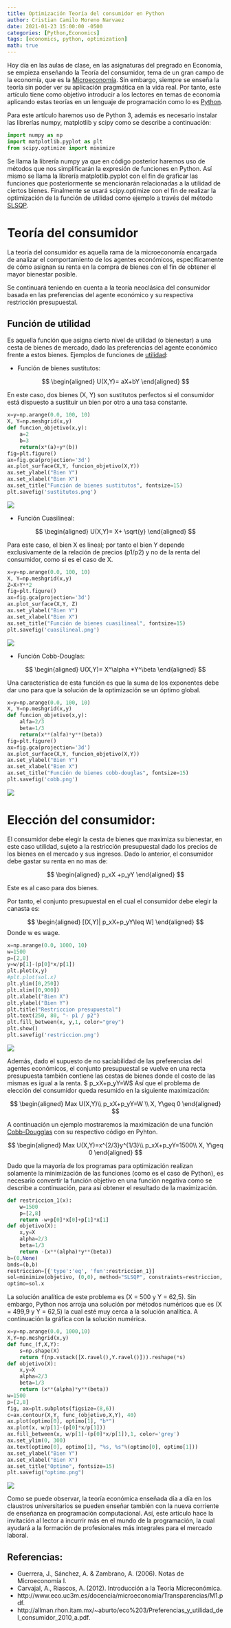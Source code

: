 ```yaml
---
title: Optimización Teoría del consumidor en Python
author: Cristian Camilo Moreno Narvaez
date: 2021-01-23 15:00:00 -0500
categories: [Python,Economics]
tags: [economics, python, optimization]
math: true
---
```


Hoy día en las aulas de clase, en las asignaturas del pregrado en Economía, se empieza enseñando la Teoría del consumidor, tema de un gran campo de la economía, que es la [Microeconomía](http://gestyy.com/euLqYG). Sin embargo, siempre se enseña la teoría sin poder ver su aplicación pragmática en la vida real. Por tanto, este artículo tiene como objetivo introducir a los lectores en temas de economía aplicando estas teorías en un lenguaje de programación como lo es [Python](http://sh.st/noE8B).

Para este artículo haremos uso de Python 3, además es necesario instalar las librerías numpy, matplotlib y scipy como se describe a continuación:

```python
import numpy as np
import matplotlib.pyplot as plt
from scipy.optimize import minimize
```

Se llama la librería numpy ya que en código posterior haremos uso de métodos que nos simplificarán la expresión de funciones en Python. Así mismo se llama la librería matplotlib.pyplot con el fin de graficar las funciones que posteriormente se mencionarán relacionadas a la utilidad de ciertos bienes. Finalmente se usará scipy.optimize con el fin de realizar la optimización de la función de utilidad como ejemplo a través del método [SLSQP](http://gestyy.com/euLwy2).

# Teoría del consumidor

La teoría del consumidor es aquella rama de la microeconomía encargada de analizar el comportamiento de los agentes económicos, específicamente de cómo asignan su renta en la compra de bienes con el fin de obtener el mayor bienestar posible.

Se continuará teniendo en cuenta a la teoría neoclásica del consumidor basada en las preferencias del agente económico y su respectiva restricción presupuestal.

## Función de utilidad

Es aquella función que asigna cierto nivel de utilidad (o bienestar) a una cesta de bienes de mercado, dado las preferencias del agente económico frente a estos bienes.
Ejemplos de funciones de [utilidad](http://gestyy.com/euLwhV):

* Función  de bienes sustitutos:

$$
\begin{aligned}
U(X,Y)= aX+bY
\end{aligned}
$$

En este caso, dos bienes (X, Y) son sustitutos perfectos si el consumidor está dispuesto a sustituir un bien por otro a una tasa constante.

```python
x=y=np.arange(0.0, 100, 10)
X, Y=np.meshgrid(x,y)
def funcion_objetivo(x,y):
    a=2
    b=3
    return(x*(a)+y*(b))
fig=plt.figure()
ax=fig.gca(projection='3d')
ax.plot_surface(X,Y, funcion_objetivo(X,Y))
ax.set_ylabel("Bien Y")
ax.set_xlabel("Bien X")
ax.set_title("Función de bienes sustitutos", fontsize=15)
plt.savefig('sustitutos.png')
```

![ ](/assets/img/2021-01-23-optimizacion_teoria_consumidor/sustitutos.png)

* Función Cuasilineal:

$$
\begin{aligned}
U(X,Y)= X+ \sqrt{y}
\end{aligned}
$$

Para este caso, el bien X es lineal; por tanto el bien Y depende exclusivamente de la relación de precios (p1/p2) y no de la renta del consumidor, como si es el caso de X.

```python
x=y=np.arange(0.0, 100, 10)
X, Y=np.meshgrid(x,y)
Z=X+Y**2
fig=plt.figure()
ax=fig.gca(projection='3d')
ax.plot_surface(X,Y, Z)
ax.set_ylabel("Bien Y")
ax.set_xlabel("Bien X")
ax.set_title("Función de bienes cuasilineal", fontsize=15)
plt.savefig('cuasilineal.png')
```

![ ](/assets/img/2021-01-23-optimizacion_teoria_consumidor/cuasilineal.png)

* Función Cobb-Douglas:

$$
\begin{aligned}
U(X,Y)= X^\alpha *Y^\beta
\end{aligned}
$$

Una característica de esta función es que la suma de los exponentes debe dar uno para que la solución de la optimización se un óptimo global.

```python
x=y=np.arange(0.0, 100, 10)
X, Y=np.meshgrid(x,y)
def funcion_objetivo(x,y):
    alfa=2/3
    beta=1/3
    return(x**(alfa)*y**(beta))
fig=plt.figure()
ax=fig.gca(projection='3d')
ax.plot_surface(X,Y, funcion_objetivo(X,Y))
ax.set_ylabel("Bien Y")
ax.set_xlabel("Bien X")
ax.set_title("Función de bienes cobb-douglas", fontsize=15)
plt.savefig('cobb.png')
```

![ ](/assets/img/2021-01-23-optimizacion_teoria_consumidor/cobb.png)

# Elección del consumidor:
El consumidor debe elegir la cesta de bienes que maximiza su bienestar, en este caso utilidad,  sujeto a  la restricción  presupuestal  dado  los precios de los bienes en el mercado y sus ingresos.
Dado lo anterior, el consumidor debe gastar su renta en no mas de:

$$
\begin{aligned}
p_xX +p_yY
\end{aligned}
$$

Este es al caso para dos bienes.

Por tanto, el conjunto presupuestal en el cual el consumidor debe elegir la canasta es:
  
$$
\begin{aligned}
[(X,Y)| p_xX+p_yY\leq W]
\end{aligned}
$$
Donde w es wage.

```python
x=np.arange(0.0, 1000, 10)
w=1500
p=[2,8]
y=w/p[1]-(p[0]*x/p[1])
plt.plot(x,y)
#plt.plot(sol.x)
plt.ylim([0,250])
plt.xlim([0,900])
plt.xlabel("Bien X")
plt.ylabel("Bien Y")
plt.title("Restriccion presupuestal")
plt.text(250, 80, "- p1 / p2")
plt.fill_between(x, y,1, color="grey")
plt.show()
plt.savefig('restriccion.png')
```

![ ](/assets/img/2021-01-23-optimizacion_teoria_consumidor/restriccion.png)

Además, dado el supuesto de no saciabilidad de las preferencias del agentes económicos, el  conjunto  presupuestal se vuelve en  una recta  presupuesta también contiene las cestas de bienes  donde el costo de las mismas es igual a la renta.
$ p_xX+p_yY=W$
Así que el problema de elección del consumidor queda resumido en la siguiente maximización:

$$
\begin{aligned}
Max U(X,Y)\\
p_xX+p_yY=W \\
X, Y\geq 0
\end{aligned}
$$

A   continuación   un   ejemplo  mostraremos la maximización  de una función [Cobb-Dougglas](http://gestyy.com/euLw8P) con su respectivo código en Pyhton.

$$
\begin{aligned}
Max U(X,Y)=x^{2/3}y^{1/3}\\
p_xX+p_yY=1500\\
X, Y\geq 0
\end{aligned}
$$

Dado que la mayoría de los programas para optimización realizan solamente la minimización de las funciones (como es el caso de Python), es necesario convertir la función objetivo en una función negativa como se describe a continuación, para así obtener el resultado de la maximización.

```python
def restriccion_1(x):
    w=1500
    p=[2,8]
    return -w+p[0]*x[0]+p[1]*x[1]
def objetivo(X):
    x,y=X
    alpha=2/3
    beta=1/3
    return -(x**(alpha)*y**(beta))
b=(0,None)
bnds=(b,b)
restriccion=[{'type':'eq', 'fun':restriccion_1}]
sol=minimize(objetivo, (0,0), method="SLSQP", constraints=restriccion, bounds=bnds)
optimo=sol.x
```

La solución analítica de este problema es (X = 500 y Y = 62,5). Sin  embargo, Python nos arroja una solución  por métodos numéricos que es (X = 499,9 y Y = 62,5) la cual esté muy cerca a  la solución  analítica.  A  continuación  la gráfica  con la  solución numérica.

```python
x=y=np.arange(0.0, 1000,10)
X,Y=np.meshgrid(x,y)
def func_(f,X,Y):
    s=np.shape(X)
    return f(np.vstack([X.ravel(),Y.ravel()])).reshape(*s)
def objetivo(X):
    x,y=X
    alpha=2/3    
    beta=1/3
    return (x**(alpha)*y**(beta))
w=1500
p=[2,8]
fig, ax=plt.subplots(figsize=(8,6))
c=ax.contour(X,Y, func_(objetivo,X,Y), 40)
ax.plot(optimo[0], optimo[1], "b*")
ax.plot(x, w/p[1]-(p[0]*x/p[1]))
ax.fill_between(x, w/p[1]-(p[0]*x/p[1]),1, color='grey') 
ax.set_ylim(0, 300)
ax.text(optimo[0], optimo[1], "%s, %s"%(optimo[0], optimo[1]))
ax.set_ylabel("Bien Y")
ax.set_xlabel("Bien X")
ax.set_title("Optimo", fontsize=15)
plt.savefig("optimo.png")
```

![ ](/assets/img/2021-01-23-optimizacion_teoria_consumidor/optimo.png)

Como se puede observar, la teoría económica enseñada día a día en los claustros universitarios se pueden enseñar también con la nueva corriente de enseñanza en programación computacional. Así, este artículo hace la invitación al lector a incurrir más en el mundo de la programación, la cual ayudará a la formación de profesionales más integrales para el mercado laboral. 

<!-- wp:heading -->
<h2>Referencias:</h2>
<!-- /wp:heading -->

<!-- wp:list -->
<ul><li>Guerrera, J., Sánchez, A. &amp; Zambrano, A. (2006). Notas de Microeconomía I.</li><li>Carvajal, A., Riascos, A. (2012). Introducción a la Teoría Micreconómica.</li><li>http://www.eco.uc3m.es/docencia/microeconomia/Transparencias/M1.pdf.</li><li>http://allman.rhon.itam.mx/~aburto/eco%203/Preferencias_y_utilidad_del_consumidor_2010_a.pdf.</li></ul>
<!-- /wp:list -->